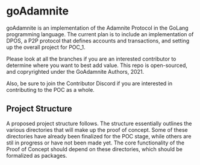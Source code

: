 # goAdamnite

goAdamnite is an implementation of the Adamnite Protocol in the GoLang programming language. The current plan is to include an implementation of DPOS, a P2P protocol that defines accounts and transactions, and setting up the overall project for POC_1.

Please look at all the branches if you are an interested contributor to determine where you want to best add value. This repo is open-sourced, and copryrighted under the GoAdamnite Authors, 2021.

Also, be sure to join the Contributor Discord if you are interested in contributing to the POC as a whole.




## Project Structure

A proposed project structure follows. The structure essentially outlines the various directories that will make up the proof of concept. Some of these directories 
have already been finalized for the POC stage, while others are stil in progress or have not been made yet. The core functionality of the Proof of Concept should depend on these directories, which should be formalized as packages. 
          
           

